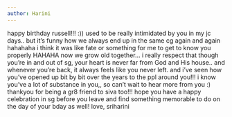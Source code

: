 ```yaml
---
author: Harini
---
```


happy birthday russell!!! :)) used to be really intimidated by you in my jc days.. but it’s funny how we always end up in the same cg again and again hahahaha i think it was like fate or something for me to get to know you properly HAHAHA now we grow old together… i really respect that though you’re in and out of sg, your heart is never far from God and His house.. and whenever you’re back, it always feels like you never left. and i’ve seen how you’ve opened up bit by bit over the years to the ppl around you!!! i know you’ve a lot of substance in you,, so can’t wait to hear more from you :) thankyou for being a gr8 friend to siva too!!! hope you have a happy celebration in sg before you leave and find something memorable to do on the day of your bday as well!
love, sriharini
